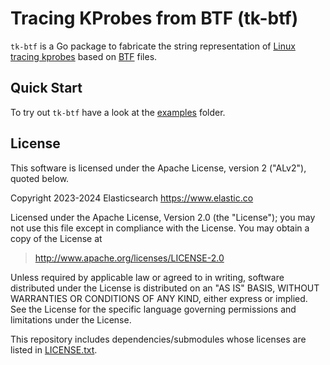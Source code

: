 # Tracing KProbes from BTF (tk-btf)
`tk-btf` is a Go package to fabricate the string representation of [Linux tracing kprobes](https://docs.kernel.org/trace/kprobetrace.html#usage-examples) based on [BTF](https://docs.kernel.org/bpf/btf.html) files.

## Quick Start

To try out `tk-btf` have a look at the [examples](examples) folder.

## License

This software is licensed under the Apache License, version 2 ("ALv2"), quoted below.

Copyright 2023-2024 Elasticsearch <https://www.elastic.co>

Licensed under the Apache License, Version 2.0 (the "License"); you may not
use this file except in compliance with the License. You may obtain a copy of
the License at

> http://www.apache.org/licenses/LICENSE-2.0

Unless required by applicable law or agreed to in writing, software
distributed under the License is distributed on an "AS IS" BASIS, WITHOUT
WARRANTIES OR CONDITIONS OF ANY KIND, either express or implied. See the
License for the specific language governing permissions and limitations under
the License.

This repository includes dependencies/submodules whose licenses are listed in [LICENSE.txt](LICENSE.txt).